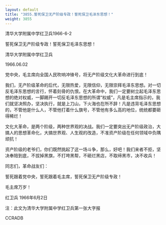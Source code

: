 ```yaml
---
layout: default
title: "3855.誓死保卫无产阶级专政！誓死保卫毛泽东思想！"
weight: 3855
---
```


清华大学附属中学红卫兵1966-6-2

誓死保卫无产阶级专政！誓死保卫毛泽东思想！

清华大学附属中学红卫兵

1966.06.02

党中央，毛主席向全国人民吹响冲锋号，将无产阶级文化大革命进行到底！

我们，无产阶级革命的后代，无限热爱，无限信仰，无限崇拜毛泽东思想。对一切反毛泽东思想的言行，怀着刻骨的仇恨。在大革命中，我们一定要树立起毛泽东思想的绝对权威，一脚踢开一切反毛泽东思想的所谓“权威”，凡是毛主席指示的，我们就坚决照办，坚决执行，就是上刀山，下火海也在所不辞！凡是违背毛泽东思想的，不管他是什么人，不管他打着什么旗号，不管他有多么高的地位，统统都要砸得稀烂！

文化大革命，是两个阶级，两种世界观的决战。我们一定要突出无产阶级政治，大搞人的思想革命化，大搞世界观、人生观的改造，不准资产阶级在任何领域中负隅顽抗！

资产阶级的老爷们，你们既然挑起了这一场斗争，那么，好吧！我们来者不拒，坚决奉陪到底，不拔掉黑旗，不打垮黑帮，不砸烂黑店，不取缔黑市，决不收兵！

同志们，革命战友们：

誓死跟着党中央，誓死跟着毛主席，誓死保卫无产阶级专政！

毛主席万岁！

红卫兵  1966年6月2日

注：此文为清华大学附属中学红卫兵第一张大字报

CCRADB

